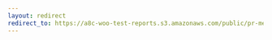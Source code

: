 ```yaml
---
layout: redirect
redirect_to: https://a8c-woo-test-reports.s3.amazonaws.com/public/pr-merge/43671/api/index.html
---
```

